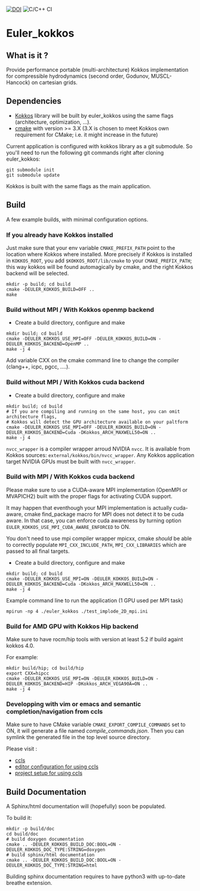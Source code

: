 [![DOI](https://zenodo.org/badge/168991445.svg)](https://zenodo.org/badge/latestdoi/168991445) ![C/C++ CI](https://github.com/pkestene/euler_kokkos/workflows/C/C++%20CI/badge.svg)

# Euler_kokkos

## What is it ?

Provide performance portable (multi-architecture) Kokkos implementation for compressible hydrodynamics (second order, Godunov, MUSCL-Hancock) on cartesian grids.

## Dependencies

* [Kokkos](https://github.com/kokkos/kokkos) library will be built by euler_kokkos using the same flags (architecture, optimization, ...).
* [cmake](https://cmake.org/) with version >= 3.X (3.X is chosen to meet Kokkos own requirement for CMake; i.e. it might increase in the future)

Current application is configured with kokkos library as a git submodule. So you'll need to run the following git commands right after cloning euler_kokkos:

```shell
git submodule init
git submodule update
```

Kokkos is built with the same flags as the main application.

## Build

A few example builds, with minimal configuration options.

### If you already have Kokkos installed

Just make sure that your env variable `CMAKE_PREFIX_PATH` point to the location where Kokkos where installed. More precisely if Kokkos is installed in `KOKKOS_ROOT`, you add `$KOKKOS_ROOT/lib/cmake` to your `CMAKE_PREFIX_PATH`; this way kokkos will be found automagically by cmake, and the right Kokkos backend will be selected.

```shell
mkdir -p build; cd build
cmake -DEULER_KOKKOS_BUILD=OFF ..
make
```

### Build without MPI / With Kokkos openmp backend

* Create a build directory, configure and make

```shell
mkdir build; cd build
cmake -DEULER_KOKKOS_USE_MPI=OFF -DEULER_KOKKOS_BUILD=ON -DEULER_KOKKOS_BACKEND=OpenMP ..
make -j 4
```

Add variable CXX on the cmake command line to change the compiler (clang++, icpc, pgcc, ....).

### Build without MPI / With Kokkos cuda backend

* Create a build directory, configure and make

```shell
mkdir build; cd build
# If you are compiling and running on the same host, you can omit architecture flags,
# Kokkos will detect the GPU architecture available on your paltform
cmake -DEULER_KOKKOS_USE_MPI=OFF -DEULER_KOKKOS_BUILD=ON -DEULER_KOKKOS_BACKEND=Cuda -DKokkos_ARCH_MAXWELL50=ON ..
make -j 4
```

`nvcc_wrapper` is a compiler wrapper arroud NVIDIA `nvcc`. It is available from Kokkos sources: `external/kokkos/bin/nvcc_wrapper`. Any Kokkos application target NVIDIA GPUs must be built with `nvcc_wrapper`.

### Build with MPI / With Kokkos cuda backend

Please make sure to use a CUDA-aware MPI implementation (OpenMPI or MVAPICH2) built with the proper flags for activating CUDA support.

It may happen that eventhough your MPI implementation is actually cuda-aware, cmake find_package macro for MPI does not detect it to be cuda aware. In that case, you can enforce cuda awareness by turning option `EULER_KOKKOS_USE_MPI_CUDA_AWARE_ENFORCED` to ON.

You don't need to use mpi compiler wrapper mpicxx, cmake *should* be able to correctly populate `MPI_CXX_INCLUDE_PATH`, `MPI_CXX_LIBRARIES` which are passed to all final targets.

* Create a build directory, configure and make

```shell
mkdir build; cd build
cmake -DEULER_KOKKOS_USE_MPI=ON -DEULER_KOKKOS_BUILD=ON -DEULER_KOKKOS_BACKEND=Cuda -DKokkos_ARCH_MAXWELL50=ON ..
make -j 4
```

Example command line to run the application (1 GPU used per MPI task)

```shell
mpirun -np 4 ./euler_kokkos ./test_implode_2D_mpi.ini
```

### Build for AMD GPU with Kokkos Hip backend

Make sure to have rocm/hip tools with version at least 5.2 if build againt kokkos 4.0.

For example:

```shell
mkdir build/hip; cd build/hip
export CXX=hipcc
cmake -DEULER_KOKKOS_USE_MPI=ON -DEULER_KOKKOS_BUILD=ON -DEULER_KOKKOS_BACKEND=HIP -DKokkos_ARCH_VEGA90A=ON ..
make -j 4
```


### Developping with vim or emacs and semantic completion/navigation from ccls

Make sure to have CMake variable `CMAKE_EXPORT_COMPILE_COMMANDS` set to ON, it will generate a file named _compile_commands.json_.
Then you can symlink the generated file in the top level source directory.

Please visit :
* [ccls](https://github.com/MaskRay/ccls)
* [editor configuration for using ccls](https://github.com/MaskRay/ccls/wiki/Editor-Configuration)
* [project setup for using ccls](https://github.com/MaskRay/ccls/wiki/Project-Setup)

## Build Documentation

A Sphinx/html documentation will (hopefully) soon be populated.

To build it:

``` shell
mkdir -p build/doc
cd build/doc
# build doxygen documentation
cmake .. -DEULER_KOKKOS_BUILD_DOC:BOOL=ON -DEULER_KOKKOS_DOC_TYPE:STRING=doxygen
# build sphinx/html documentation
cmake .. -DEULER_KOKKOS_BUILD_DOC:BOOL=ON -DEULER_KOKKOS_DOC_TYPE:STRING=html
```

Building sphinx documentation requires to have python3 with up-to-date breathe extension.

